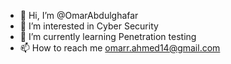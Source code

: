 - 👋 Hi, I’m @OmarAbdulghafar
- 👀 I’m interested in Cyber Security
- 🌱 I’m currently learning Penetration  testing
- 📫 How to reach me omarr.ahmed14@gmail.com

<!---
OmarAbdulghafar/OmarAbdulghafar is a ✨ special ✨ repository because its `README.md` (this file) appears on your GitHub profile.
You can click the Preview link to take a look at your changes.
--->
